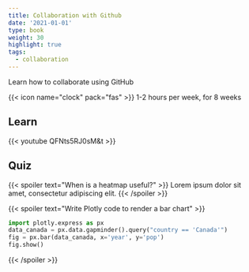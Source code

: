 ```yaml
---
title: Collaboration with Github
date: '2021-01-01'
type: book
weight: 30
highlight: true
tags:
  - collaboration
---
```


Learn how to collaborate using GitHub

<!--more-->

{{< icon name="clock" pack="fas" >}} 1-2 hours per week, for 8 weeks

## Learn

{{< youtube QFNts5RJ0sM&t  >}}

## Quiz

{{< spoiler text="When is a heatmap useful?" >}}
Lorem ipsum dolor sit amet, consectetur adipiscing elit.
{{< /spoiler >}}

{{< spoiler text="Write Plotly code to render a bar chart" >}}

```python
import plotly.express as px
data_canada = px.data.gapminder().query("country == 'Canada'")
fig = px.bar(data_canada, x='year', y='pop')
fig.show()
```

{{< /spoiler >}}

